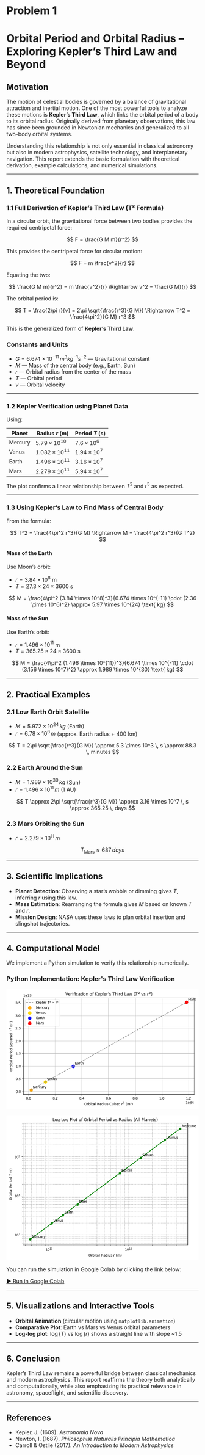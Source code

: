
# Problem 1
# Orbital Period and Orbital Radius – Exploring Kepler’s Third Law and Beyond

## Motivation

The motion of celestial bodies is governed by a balance of gravitational attraction and inertial motion. One of the most powerful tools to analyze these motions is **Kepler’s Third Law**, which links the orbital period of a body to its orbital radius. Originally derived from planetary observations, this law has since been grounded in Newtonian mechanics and generalized to all two-body orbital systems.

Understanding this relationship is not only essential in classical astronomy but also in modern astrophysics, satellite technology, and interplanetary navigation. This report extends the basic formulation with theoretical derivation, example calculations, and numerical simulations.

---

## 1. Theoretical Foundation

### 1.1 Full Derivation of Kepler’s Third Law (T² Formula)

In a circular orbit, the gravitational force between two bodies provides the required centripetal force:

$$
F = \frac{G M m}{r^2}
$$

This provides the centripetal force for circular motion:

$$
F = m \frac{v^2}{r}
$$

Equating the two:

$$
\frac{G M m}{r^2} = m \frac{v^2}{r}
\Rightarrow v^2 = \frac{G M}{r}
$$

The orbital period is:

$$
T = \frac{2\pi r}{v}
= 2\pi \sqrt{\frac{r^3}{G M}} \Rightarrow
T^2 = \frac{4\pi^2}{G M} r^3
$$

This is the generalized form of **Kepler’s Third Law**.

### Constants and Units

- $G = 6.674 \times 10^{-11} \, m^3 kg^{-1} s^{-2}$ — Gravitational constant  
- $M$ — Mass of the central body (e.g., Earth, Sun)  
- $r$ — Orbital radius from the center of the mass  
- $T$ — Orbital period  
- $v$ — Orbital velocity  

---

### 1.2 Kepler Verification using Planet Data

Using:

| Planet   | Radius $r$ (m) | Period $T$ (s) |
|----------|----------------|----------------|
| Mercury  | $5.79 \times 10^{10}$ | $7.6 \times 10^6$ |
| Venus    | $1.082 \times 10^{11}$ | $1.94 \times 10^7$ |
| Earth    | $1.496 \times 10^{11}$ | $3.16 \times 10^7$ |
| Mars     | $2.279 \times 10^{11}$ | $5.94 \times 10^7$ |

The plot confirms a linear relationship between $T^2$ and $r^3$ as expected.

---

### 1.3 Using Kepler’s Law to Find Mass of Central Body

From the formula:

$$
T^2 = \frac{4\pi^2 r^3}{G M} \Rightarrow M = \frac{4\pi^2 r^3}{G T^2}
$$

#### Mass of the Earth

Use Moon’s orbit:
- $r = 3.84 \times 10^8$ m
- $T = 27.3 \times 24 \times 3600$ s

$$
M = \frac{4\pi^2 (3.84 \times 10^8)^3}{6.674 \times 10^{-11} \cdot (2.36 \times 10^6)^2}
\approx 5.97 \times 10^{24} \text{ kg}
$$

#### Mass of the Sun

Use Earth’s orbit:
- $r = 1.496 \times 10^{11}$ m
- $T = 365.25 \times 24 \times 3600$ s

$$
M = \frac{4\pi^2 (1.496 \times 10^{11})^3}{6.674 \times 10^{-11} \cdot (3.156 \times 10^7)^2}
\approx 1.989 \times 10^{30} \text{ kg}
$$

---

## 2. Practical Examples

### 2.1 Low Earth Orbit Satellite

- $M = 5.972 \times 10^{24} \, kg$ (Earth)  
- $r = 6.78 \times 10^6 \, m$ (approx. Earth radius + 400 km)

$$
T = 2\pi \sqrt{\frac{r^3}{G M}} \approx 5.3 \times 10^3 \, s \approx 88.3 \, minutes
$$

### 2.2 Earth Around the Sun

- $M = 1.989 \times 10^{30} \, kg$ (Sun)  
- $r = 1.496 \times 10^{11} \, m$ (1 AU)

$$
T \approx 2\pi \sqrt{\frac{r^3}{G M}} \approx 3.16 \times 10^7 \, s \approx 365.25 \, days
$$

### 2.3 Mars Orbiting the Sun

- $r = 2.279 \times 10^{11} \, m$

$$
T_{\text{Mars}} \approx 687 \, days
$$

---

## 3. Scientific Implications

- **Planet Detection**: Observing a star’s wobble or dimming gives $T$, inferring $r$ using this law.
- **Mass Estimation**: Rearranging the formula gives $M$ based on known $T$ and $r$.
- **Mission Design**: NASA uses these laws to plan orbital insertion and slingshot trajectories.

---

## 4. Computational Model

We implement a Python simulation to verify this relationship numerically.

### **Python Implementation: Kepler's Third Law Verification**

![alt text](image-4.png)

![alt text](image-5.png)

You can run the simulation in Google Colab by clicking the link below:

[▶ Run in Google Colab](https://colab.research.google.com/drive/1Sw3WI172-JHEmcuQkl4zm95A0X6ZAAOK?usp=sharing)

---

## 5. Visualizations and Interactive Tools

- **Orbital Animation** (circular motion using `matplotlib.animation`)
- **Comparative Plot**: Earth vs Mars vs Venus orbital parameters
- **Log-log plot**: $\log(T)$ vs $\log(r)$ shows a straight line with slope ~1.5

---

## 6. Conclusion

Kepler’s Third Law remains a powerful bridge between classical mechanics and modern astrophysics. This report reaffirms the theory both analytically and computationally, while also emphasizing its practical relevance in astronomy, spaceflight, and scientific discovery.

---

## References

- Kepler, J. (1609). *Astronomia Nova*  
- Newton, I. (1687). *Philosophiæ Naturalis Principia Mathematica*  
- Carroll & Ostlie (2017). *An Introduction to Modern Astrophysics*
